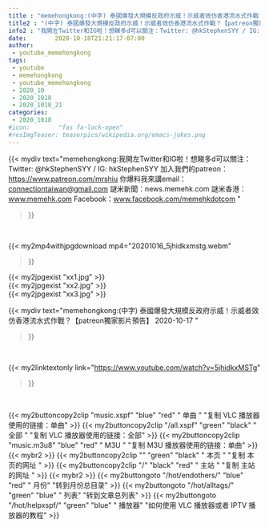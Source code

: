 ```yaml
---
title : "memehongkong:(中字) 泰國爆發大規模反政府示威！示威者效仿香港流水式作戰？【patreon獨家影片預告】 2020-10-17 "
title2 : "(中字) 泰國爆發大規模反政府示威！示威者效仿香港流水式作戰？【patreon獨家影片預告】 2020-10-17 "
info2 : "我開左Twitter和IG啦！想睇多d可以關注：Twitter: @hkStephenSYY / IG: hkStephenSYY 加入我們的patreon：https://www.patreon.com/mrshiu 你爆料我來講email： connectiontaiwan@gmail.com 謎米新聞：news.memehk.com 謎米香港： www.memehk.com Facebook：www.facebook.com/memehkdotcom "
date:        2020-10-18T21:21:17-07:00
author:
 - youtube_memehongkong
tags:
 - youtube
 - memehongkong
 - youtube_memehongkong
 - 2020_10
 - 2020_1018
 - 2020_1018_21
categories:
 - 2020_1018
#icon:        "fas fa-lock-open"
#resImgTeaser: teaserpics/wikipedia.org/emacs-jokes.png
---
```


{{< mydiv text="memehongkong:我開左Twitter和IG啦！想睇多d可以關注：Twitter: @hkStephenSYY / IG: hkStephenSYY 加入我們的patreon：https://www.patreon.com/mrshiu 你爆料我來講email： connectiontaiwan@gmail.com 謎米新聞：news.memehk.com 謎米香港： www.memehk.com Facebook：www.facebook.com/memehkdotcom "
>}}
<br>


{{< my2mp4withjpgdownload mp4="20201016_5jhidkxmstg.webm"
>}}

{{< my2jpgexist "xx1.jpg" >}}<br>
{{< my2jpgexist "xx2.jpg" >}}<br>
{{< my2jpgexist "xx3.jpg" >}}<br>



{{< mydiv text="memehongkong:(中字) 泰國爆發大規模反政府示威！示威者效仿香港流水式作戰？【patreon獨家影片預告】 2020-10-17 "
>}}
<br>

{{< my2linktextonly link="https://www.youtube.com/watch?v=5jhidkxMSTg"
>}}


<br>

{{< my2buttoncopy2clip "music.xspf"        "blue"   "red"    " 单曲 "  "复制 VLC 播放器使用的链接：单曲" >}} {{< my2buttoncopy2clip "/all.xspf"         "green"  "black"  " 全部 "  "复制 VLC 播放器使用的链接：全部" >}} {{< my2buttoncopy2clip "music.m3u8"        "blue"   "red"    " M3U  "    "复制 M3U 播放器使用的链接：单曲" >}} {{< mybr2 >}} {{< my2buttoncopy2clip ""                  "green"  "black"  " 本页 "    "复制 本页的网址 " >}} {{< my2buttoncopy2clip "/"                 "black"  "red"    " 主站 "    "复制 主站的网址 " >}} {{< mybr2 >}} {{< my2buttongoto      "/hot/endothers/"   "blue"   "red"    " 月份"   "转到月份总目录" >}} {{< my2buttongoto      "/hot/alltags/"     "green"  "blue"   " 列表"   "转到文章总列表" >}} {{< my2buttongoto      "/hot/helpxspf/"    "green"  "blue"   " 播放器" "如何使用 VLC 播放器或者 IPTV 播放器的教程" >}} 
